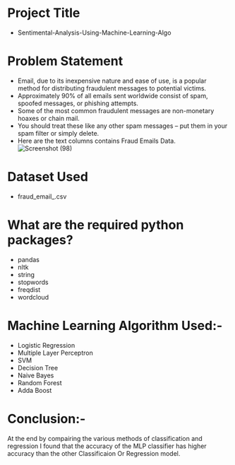 # Project Title
- Sentimental-Analysis-Using-Machine-Learning-Algo
# Problem Statement
- Email, due to its inexpensive nature and ease of use, is a popular method for distributing fraudulent messages to potential victims.
- Approximately 90% of all emails sent worldwide consist of spam, spoofed messages, or phishing attempts.
- Some of the most common fraudulent messages are non-monetary hoaxes or chain mail. 
- You should treat these like any other spam messages – put them in your spam filter or simply delete.
- Here are the text columns contains Fraud Emails Data.  
![Screenshot (98)](https://user-images.githubusercontent.com/101711691/194846386-21f207e5-8435-469d-a76d-2ae26c81d045.png)
# Dataset Used
- fraud_email_.csv
# What are the required python packages?
- pandas
- nltk
- string
- stopwords
- freqdist
- wordcloud
# Machine Learning Algorithm Used:-
- Logistic Regression
- Multiple Layer Perceptron
- SVM
- Decision Tree
- Naive Bayes
- Random Forest
- Adda Boost
# Conclusion:-
At the end by compairing the various methods of classification and regression I found that the accuracy of the MLP classifier has higher accuracy than the other Classificaion Or Regression model.
